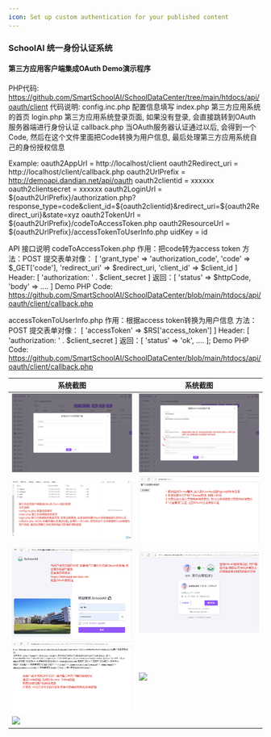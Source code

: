 ```yaml
---
icon: Set up custom authentication for your published content
---
```


### SchoolAI 统一身份认证系统
#### 第三方应用客户端集成OAuth Demo演示程序

PHP代码: https://github.com/SmartSchoolAI/SchoolDataCenter/tree/main/htdocs/api/oauth/client
代码说明:
config.inc.php 配置信息填写
index.php 第三方应用系统的首页
login.php 第三方应用系统登录页面, 如果没有登录, 会直接跳转到OAuth服务器端进行身份认证
callback.php 当OAuth服务器认证通过以后, 会得到一个Code, 然后在这个文件里面把Code转换为用户信息, 最后处理第三方应用系统自己的身份授权信息

Example:
oauth2AppUrl = http://localhost/client
oauth2Redirect_uri = http://localhost/client/callback.php
oauth2UrlPrefix = http://demoapi.dandian.net/api/oauth
oauth2clientid  = xxxxxx
oauth2clientsecret = xxxxxx
oauth2LoginUrl = ${oauth2UrlPrefix}/authorization.php?response_type=code&client_id=${oauth2clientid}&redirect_uri=${oauth2Redirect_uri}&state=xyz
oauth2TokenUrl = ${oauth2UrlPrefix}/codeToAccessToken.php
oauth2ResourceUrl = ${oauth2UrlPrefix}/accessTokenToUserInfo.php
uidKey = id

API 接口说明
codeToAccessToken.php
作用：把code转为access token
方法：POST
提交表单对像： [
    'grant_type' => 'authorization_code',
    'code' => $_GET['code'],
    'redirect_uri' => $redirect_uri,
    'client_id' => $client_id
  ]
Header: [ 'authorization: ' . $client_secret ]
返回：[ 'status' => $httpCode, 'body' => .... ]
Demo PHP Code: https://github.com/SmartSchoolAI/SchoolDataCenter/blob/main/htdocs/api/oauth/client/callback.php

accessTokenToUserInfo.php
作用：根据access token转换为用户信息
方法：POST
提交表单对像： [ 'accessToken' => $RS['access_token'] ]
Header: [ 'authorization: ' . $client_secret ]
返回：[ 'status' => 'ok', .... ];
Demo PHP Code: https://github.com/SmartSchoolAI/SchoolDataCenter/blob/main/htdocs/api/oauth/client/callback.php



| 系统截图  | 系统截图 |
|-------|-----------|
| <img src="./images/01.png" > | <img src="./images/02.png" > |
| <img src="./images/03.png" > | <img src="./images/04.png" > |
| <img src="./images/05.png" > | <img src="./images/06.png" > |
| <img src="./images/07.png" > | <img src="./images/08.png" > |
| <img src="./images/09.png" > | |